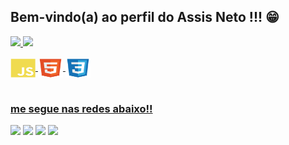 ## Bem-vindo(a) ao perfil do Assis Neto !!! 😁

 <div>
   <a href="https://github.com/Lancellot">
   <img height="180em" src="https://github-readme-stats.vercel.app/api?username=Lancellot&show_icons=true&theme=tokyonight&include_all_commits=true&count_private=true"/>
   <img height="180em" src="https://github-readme-stats.vercel.app/api/top-langs/?username=Lancellot&layout=compact&langs_count=6&theme=tokyonight"/>
</div>
    
<div style="display: inline_block"><br>
  <img align="center" alt="Js" height="30" width="40" src="https://raw.githubusercontent.com/devicons/devicon/master/icons/javascript/javascript-plain.svg">
  <img align="center" alt="HTML" height="30" width="40" src="https://raw.githubusercontent.com/devicons/devicon/master/icons/html5/html5-original.svg">
  <img align="center" alt="CSS" height="30" width="40" src="https://raw.githubusercontent.com/devicons/devicon/master/icons/css3/css3-original.svg">
</div>
 
<br>
 
### me segue nas redes abaixo!!
 
<div> 
  <a href="https://twitter.com/Assis_P_Neto" target="_blank"><img src="https://img.shields.io/badge/-twitter-%23333?style=for-the-badge&logo=twitter&logoColor=white" target="_blank"></a>
  <a href="https://instagram.com/assis.p.n" target="_blank"><img src="https://img.shields.io/badge/-Instagram-%23E4405F?style=for-the-badge&logo=instagram&logoColor=white" target="_blank"></a>
  <a href = "mailto:assis.pires.netors@gmail.com"><img src="https://img.shields.io/badge/-Gmail-%23333?style=for-the-badge&logo=gmail&logoColor=white" target="_blank"></a>
  <a href="https://www.linkedin.com/in/assis-pires-neto-9827a6174" target="_blank"><img src="https://img.shields.io/badge/-LinkedIn-%230077B5?style=for-the-badge&logo=linkedin&logoColor=white" target="_blank"></a>
</div>
